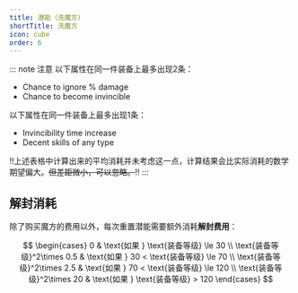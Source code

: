 ```yaml
---
title: 潜能（洗魔方）
shortTitle: 洗魔方
icon: cube
order: 6
---
```


<PotentialSystem></PotentialSystem>

::: note 注意
以下属性在同一件装备上最多出现2条：
- Chance to ignore % damage
- Chance to become invincible

以下属性在同一件装备上最多出现1条：
- Invincibility time increase
- Decent skills of any type

!!上述表格中计算出来的平均消耗并未考虑这一点，计算结果会比实际消耗的数学期望偏大。~~但差距微小，可以忽略。~~!!
:::

## 解封消耗

除了购买魔方的费用以外，每次重置潜能需要额外消耗**解封费用**：

$$
\begin{cases}
0   & \text{如果 } \text{装备等级} \le 30 \\
\text{装备等级}^2\times 0.5   & \text{如果 } 30 < \text{装备等级} \le 70 \\
\text{装备等级}^2\times 2.5   & \text{如果 } 70 < \text{装备等级} \le 120 \\
\text{装备等级}^2\times 20   & \text{如果 } \text{装备等级} > 120
\end{cases}
$$

<script setup>
import PotentialSystem from "@PotentialSystem";
</script>
